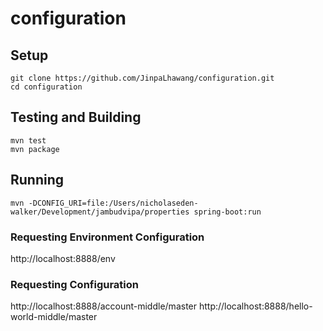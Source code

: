 # configuration

## Setup

```
git clone https://github.com/JinpaLhawang/configuration.git
cd configuration
```

## Testing and Building

```
mvn test
mvn package
```

## Running

```
mvn -DCONFIG_URI=file:/Users/nicholaseden-walker/Development/jambudvipa/properties spring-boot:run
```

### Requesting Environment Configuration

http://localhost:8888/env

### Requesting Configuration

http://localhost:8888/account-middle/master
http://localhost:8888/hello-world-middle/master
